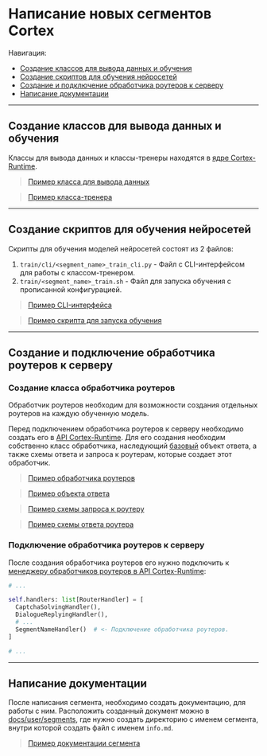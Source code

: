 # Написание новых сегментов Cortex

Навигация:

- [Создание классов для вывода данных и обучения](#создание-классов-для-вывода-данных-и-обучения)
- [Создание скриптов для обучения нейросетей](#создание-скриптов-для-обучения-нейросетей)
- [Создание и подключение обработчика роутеров к серверу](#создание-и-подключение-обработчика-роутеров-к-серверу)
- [Написание документации](#написание-документации)

---

## Создание классов для вывода данных и обучения

Классы для вывода данных и классы-тренеры находятся в [ядре Cortex-Runtime](../../runtime/core/segments/impl).

> [Пример класса для вывода данных](../../runtime/core/segments/impl/captcha_solving/inferencer.py)

<!--  -->

> [Пример класса-тренера](../../runtime/core/segments/impl/captcha_solving/trainer.py)

---

## Создание скриптов для обучения нейросетей

Скрипты для обучения моделей нейросетей состоят из 2 файлов:

1. `train/cli/<segment_name>_train_cli.py` - Файл с CLI-интерфейсом для работы с классом-тренером.
2. `train/<segment_name>_train.sh` - Файл для запуска обучения с прописанной конфигурацией.

> [Пример CLI-интерфейса](../../train/cli/captcha_solving_train_cli.py)

<!--  -->

> [Пример скрипта для запуска обучения](../../train/captcha_solving_train.sh)

---

## Создание и подключение обработчика роутеров к серверу

### Создание класса обработчика роутеров

Обработчик роутеров необходим для возможности создания отдельных роутеров на каждую обученную модель.

Перед подключением обработчика роутеров к серверу необходимо создать его в [API Cortex-Runtime](../../runtime/api/handlers/impl). Для его создания необходим собственно класс обработчика, наследующий [базовый](../../runtime/api/handlers/handler_base.py) объект ответа, а также схемы ответа и запроса к роутерам, которые создает этот обработчик.

> [Пример обработчика роутеров](../../runtime/api/handlers/impl/captcha_solving/handler.py)

<!--  -->

> [Пример объекта ответа](../../runtime/api/handlers/impl/captcha_solving/objects/response.py)

<!--  -->

> [Пример схемы запроса к роутеру](../../runtime/api/handlers/impl/captcha_solving/schemes/request_scheme.py)

<!--  -->

> [Пример схемы ответа роутера](../../runtime/api/handlers/impl/captcha_solving/schemes/response_scheme.py)

### Подключение обработчика роутеров к серверу

После создания обработчика роутеров его нужно подключить к [менеджеру обработчиков роутеров в API Cortex-Runtime](../../runtime/api/handlers/handler_manager.py):

```python
# ...

self.handlers: list[RouterHandler] = [
  CaptchaSolvingHandler(),
  DialogueReplyingHandler(),
  # ...
  SegmentNameHandler()  # <- Подключение обработчика роутеров.
]

# ...
```

---

## Написание документации

После написания сегмента, необходимо создать документацию, для работы с ним. Расположить созданный документ можно в [docs/user/segments](../user/segments), где нужно создать директорию с именем сегмента, внутри которой создать файл с именем `info.md`.

> [Пример документации сегмента](../user/segments/captcha_solving/info.md)
